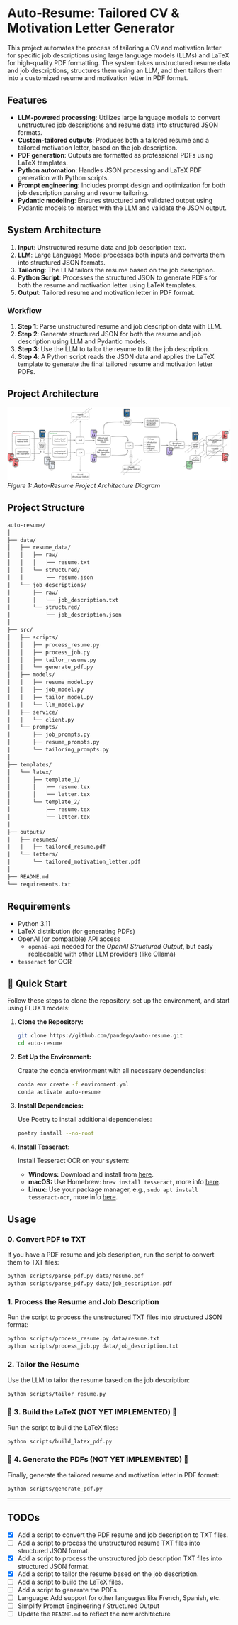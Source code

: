 
# Auto-Resume: Tailored CV & Motivation Letter Generator

This project automates the process of tailoring a CV and motivation letter for specific job descriptions using large language models (LLMs) and LaTeX for high-quality PDF formatting. The system takes unstructured resume data and job descriptions, structures them using an LLM, and then tailors them into a customized resume and motivation letter in PDF format.

## Features

- **LLM-powered processing**: Utilizes large language models to convert unstructured job descriptions and resume data into structured JSON formats.
- **Custom-tailored outputs**: Produces both a tailored resume and a tailored motivation letter, based on the job description.
- **PDF generation**: Outputs are formatted as professional PDFs using LaTeX templates.
- **Python automation**: Handles JSON processing and LaTeX PDF generation with Python scripts.
- **Prompt engineering**: Includes prompt design and optimization for both job description parsing and resume tailoring.
- **Pydantic modeling**: Ensures structured and validated output using Pydantic models to interact with the LLM and validate the JSON output.

## System Architecture

1. **Input**: Unstructured resume data and job description text.
2. **LLM**: Large Language Model processes both inputs and converts them into structured JSON formats.
3. **Tailoring**: The LLM tailors the resume based on the job description.
4. **Python Script**: Processes the structured JSON to generate PDFs for both the resume and motivation letter using LaTeX templates.
5. **Output**: Tailored resume and motivation letter in PDF format.

### Workflow

1. **Step 1**: Parse unstructured resume and job description data with LLM.
2. **Step 2**: Generate structured JSON for both the resume and job description using LLM and Pydantic models.
3. **Step 3**: Use the LLM to tailor the resume to fit the job description.
4. **Step 4**: A Python script reads the JSON data and applies the LaTeX template to generate the final tailored resume and motivation letter PDFs.


## Project Architecture

![Project Architecture](./project_architecture.png)
*Figure 1: Auto-Resume Project Architecture Diagram*

## Project Structure

```bash
auto-resume/
│
├── data/
│   ├── resume_data/
│   │   ├── raw/
│   │   │   ├── resume.txt
│   │   └── structured/
│   │       └── resume.json
│   └── job_descriptions/
│       ├── raw/
│       │   └── job_description.txt
│       └── structured/
│           └── job_description.json
│
├── src/
│   ├── scripts/
│   │   ├── process_resume.py
│   │   ├── process_job.py
│   │   ├── tailor_resume.py
│   │   └── generate_pdf.py
│   ├── models/
│   │   ├── resume_model.py
│   │   ├── job_model.py
│   │   ├── tailor_model.py
│   │   └── llm_model.py
│   ├── service/
│   │   └── client.py
│   └── prompts/
│       ├── job_prompts.py
│       ├── resume_prompts.py
│       └── tailoring_prompts.py
│
├── templates/
│   └── latex/
│       ├── template_1/
│       │   ├── resume.tex
│       │   └── letter.tex
│       └── template_2/
│           ├── resume.tex
│           └── letter.tex
│
├── outputs/
│   ├── resumes/
│   │   ├── tailored_resume.pdf
│   └── letters/
│       └── tailored_motivation_letter.pdf
│
├── README.md
└── requirements.txt
```

## Requirements

- Python 3.11
- LaTeX distribution (for generating PDFs)
- OpenAI (or compatible) API access
  - `openai-api` needed for the *OpenAI Structured Output*, but easly replaceable with other LLM providers (like Ollama)
- `tesseract` for OCR

## 🚀 Quick Start

Follow these steps to clone the repository, set up the environment, and start using FLUX.1 models:

1. **Clone the Repository:**

   ```bash
   git clone https://github.com/pandego/auto-resume.git
   cd auto-resume
   ```

2. **Set Up the Environment:**

   Create the conda environment with all necessary dependencies:

   ```bash
   conda env create -f environment.yml
   conda activate auto-resume
   ```

3. **Install Dependencies:**

   Use Poetry to install additional dependencies:

   ```bash
   poetry install --no-root
   ```

4. **Install Tesseract:**

   Install Tesseract OCR on your system:

   - **Windows:** Download and install from [here](https://tesseract-ocr.github.io/tessdoc/Installation.html#windows).
   - **macOS:** Use Homebrew: `brew install tesseract`, more info [here](https://tesseract-ocr.github.io/tessdoc/Installation.html#macos).
   - **Linux:** Use your package manager, e.g., `sudo apt install tesseract-ocr`, more info [here](https://tesseract-ocr.github.io/tessdoc/Installation.html#ubuntu).

## Usage

### 0. Convert PDF to TXT

If you have a PDF resume and job description, run the script to convert them to TXT files:

```bash
python scripts/parse_pdf.py data/resume.pdf
python scripts/parse_pdf.py data/job_description.pdf
```

### 1. Process the Resume and Job Description

Run the script to process the unstructured TXT files into structured JSON format:

```bash
python scripts/process_resume.py data/resume.txt
python scripts/process_job.py data/job_description.txt
```

### 2. Tailor the Resume

Use the LLM to tailor the resume based on the job description:

```bash
python scripts/tailor_resume.py
```

### 🚧 3. Build the LaTeX (NOT YET IMPLEMENTED) 🚧

Run the script to build the LaTeX files:

```bash
python scripts/build_latex_pdf.py
```

### 🚧 4. Generate the PDFs (NOT YET IMPLEMENTED) 🚧

Finally, generate the tailored resume and motivation letter in PDF format:

```bash
python scripts/generate_pdf.py
```

---

## TODOs

- [X] Add a script to convert the PDF resume and job description to TXT files.
- [ ] Add a script to process the unstructured resume TXT files into structured JSON format.
- [X] Add a script to process the unstructured job description TXT files into structured JSON format.
- [X] Add a script to tailor the resume based on the job description.
- [ ] Add a script to build the LaTeX files.
- [ ] Add a script to generate the PDFs.
- [ ] Language: Add support for other languages like French, Spanish, etc.
- [ ] Simplify Prompt Engineering / Structured Output
- [ ] Update the `README.md` to reflect the new architecture
